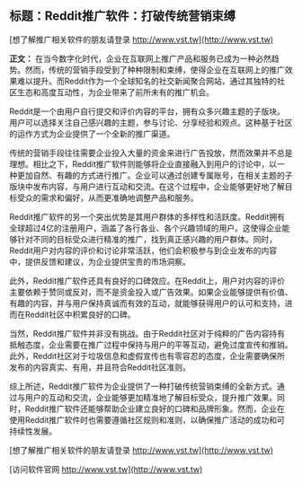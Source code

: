 ## **标题：Reddit推广软件：打破传统营销束缚**

[想了解推广相关软件的朋友请登录 http://www.vst.tw](http://www.vst.tw)

**正文：**
在当今数字化时代，企业在互联网上推广产品和服务已成为一种必然趋势。然而，传统的营销手段受到了种种限制和束缚，使得企业在互联网上的推广效果难以提升。而Reddit作为一个全球知名的社交新闻聚合网站，通过其独特的社区生态和高度互动性，为企业带来了前所未有的推广机会。

Reddit是一个由用户自行提交和评价内容的平台，拥有众多兴趣主题的子版块。用户可以选择关注自己感兴趣的主题，参与讨论、分享经验和观点。这种基于社区的运作方式为企业提供了一个全新的推广渠道。

传统的营销手段往往需要企业投入大量的资金来进行广告投放，然而效果并不总是理想。相比之下，Reddit推广软件则能够将企业直接融入到用户的讨论中，以一种更加自然、有趣的方式进行推广。企业可以通过创建专属账号，在相关主题的子版块中发布内容，与用户进行互动和交流。在这个过程中，企业能够更好地了解目标受众的需求和偏好，从而更准确地调整产品和服务。

Reddit推广软件的另一个突出优势是其用户群体的多样性和活跃度。Reddit拥有全球超过4亿的注册用户，涵盖了各行各业、各个兴趣领域的用户。这使得企业能够针对不同的目标受众进行精准的推广，找到真正感兴趣的用户群体。同时，Reddit用户对内容的评价和讨论非常活跃，他们会积极参与到企业发布的内容中，提供反馈和建议，为企业提供宝贵的市场洞察。

此外，Reddit推广软件还具有良好的口碑效应。在Reddit上，用户对内容的评价主要依赖于赞同或反对，而不是资金投入或广告效果。如果企业能够提供有价值、有趣的内容，并与用户保持真诚而有效的互动，就能够获得用户的认可和支持，进而在Reddit社区中积累良好的口碑。

当然，Reddit推广软件并非没有挑战。由于Reddit社区对于纯粹的广告内容持有抵触态度，企业需要在推广过程中保持与用户的平等互动，避免过度宣传和推销。此外，Reddit社区对于垃圾信息和虚假宣传也有零容忍的态度，企业需要确保所发布的内容真实、有用，并且符合Reddit社区准则。

综上所述，Reddit推广软件为企业提供了一种打破传统营销束缚的全新方式。通过与用户的互动和交流，企业能够更加精准地了解目标受众，提升推广效果。同时，Reddit推广软件还能够帮助企业建立良好的口碑和品牌形象。然而，企业在使用Reddit推广软件时也需要遵循社区规则和准则，以确保推广活动的成功和可持续性发展。

[想了解推广相关软件的朋友请登录 http://www.vst.tw](http://www.vst.tw)


[访问软件官网 http://www.vst.tw](http://www.vst.tw)
